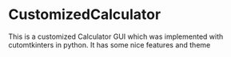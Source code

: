 # CustomizedCalculator
This is a customized Calculator GUI which was implemented with cutomtkinters in python. It has some nice features and theme

